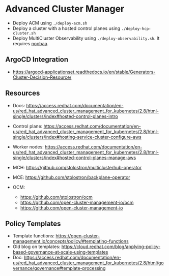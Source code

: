 # Advanced Cluster Manager

- Deploy ACM using `./deploy-acm.sh`
- Deploy a cluster with a hosted control planes using `./deploy-hcp-cluster.sh`
- Deploy MultiCluster Observability using `./deploy-observability.sh`. It requires [noobaa](../noobaa/).

## ArgoCD Integration
- https://argocd-applicationset.readthedocs.io/en/stable/Generators-Cluster-Decision-Resource/

## Resources
- Docs: https://access.redhat.com/documentation/en-us/red_hat_advanced_cluster_management_for_kubernetes/2.8/html-single/clusters/index#hosted-control-planes-intro
- Control plane: https://access.redhat.com/documentation/en-us/red_hat_advanced_cluster_management_for_kubernetes/2.8/html-single/clusters/index#hosting-service-cluster-configure-aws
- Worker nodes: https://access.redhat.com/documentation/en-us/red_hat_advanced_cluster_management_for_kubernetes/2.8/html-single/clusters/index#hosted-control-planes-manage-aws

- MCH: https://github.com/stolostron/multiclusterhub-operator
- MCE: <https://github.com/stolostron/backplane-operator>
- OCM:
    - <https://github.com/stolostron/ocm>
    - <https://github.com/open-cluster-management-io/ocm>
    - <https://github.com/open-cluster-management-io>

## Policy Templates
- Template functions: <https://open-cluster-management.io/concepts/policy/#templating-functions>
- Old blog on templates: <https://cloud.redhat.com/blog/applying-policy-based-governance-at-scale-using-templates>
- Doc: <https://access.redhat.com/documentation/en-us/red_hat_advanced_cluster_management_for_kubernetes/2.8/html/governance/governance#template-processing>